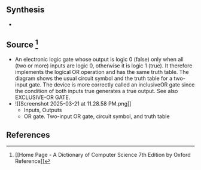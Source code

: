 ## Synthesis
- 
## Source [^1]
- An electronic logic gate whose output is logic 0 (false) only when all (two or more) inputs are logic 0, otherwise it is logic 1 (true). It therefore implements the logical OR operation and has the same truth table. The diagram shows the usual circuit symbol and the truth table for a two-input gate. The device is more correctly called an inclusiveOR gate since the condition of both inputs true generates a true output. See also EXCLUSIVE-OR GATE.
- ![[Screenshot 2025-03-21 at 11.28.58 PM.png]]
	- Inputs, Outputs
	- OR gate. Two-input OR gate, circuit symbol, and truth table
## References

[^1]: [[Home Page - A Dictionary of Computer Science 7th Edition by Oxford Reference]]